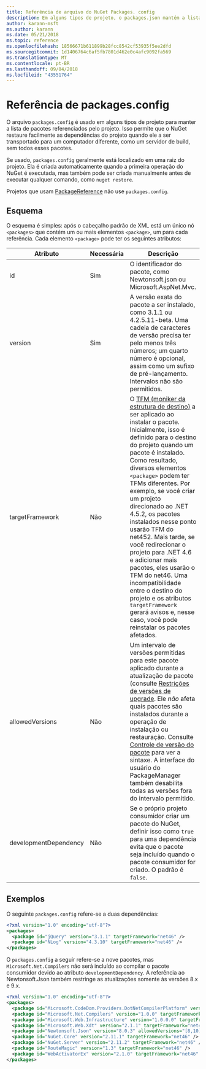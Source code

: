 ```yaml
---
title: Referência de arquivo do NuGet Packages. config
description: Em alguns tipos de projeto, o packages.json mantém a lista de pacotes do NuGet usados no projeto.
author: karann-msft
ms.author: karann
ms.date: 05/21/2018
ms.topic: reference
ms.openlocfilehash: 18566671b611899b28fcc8542cf53935f5ee2dfd
ms.sourcegitcommit: 1d1406764c6af5fb7801d462e0c4afc9092fa569
ms.translationtype: MT
ms.contentlocale: pt-BR
ms.lasthandoff: 09/04/2018
ms.locfileid: "43551764"
---
```

# <a name="packagesconfig-reference"></a>Referência de packages.config

O arquivo `packages.config` é usado em alguns tipos de projeto para manter a lista de pacotes referenciados pelo projeto. Isso permite que o NuGet restaure facilmente as dependências do projeto quando ele a ser transportado para um computador diferente, como um servidor de build, sem todos esses pacotes.

Se usado, `packages.config` geralmente está localizado em uma raiz do projeto. Ela é criada automaticamente quando a primeira operação do NuGet é executada, mas também pode ser criada manualmente antes de executar qualquer comando, como `nuget restore`.

Projetos que usam [PackageReference](../consume-packages/Package-References-in-Project-Files.md) não use `packages.config`.

## <a name="schema"></a>Esquema

O esquema é simples: após o cabeçalho padrão de XML está um único nó `<packages>` que contém um ou mais elementos `<package>`, um para cada referência. Cada elemento `<package>` pode ter os seguintes atributos:

| Atributo | Necessária | Descrição |
| --- | --- | --- |
| id | Sim | O identificador do pacote, como Newtonsoft.json ou Microsoft.AspNet.Mvc. | 
| version | Sim | A versão exata do pacote a ser instalado, como 3.1.1 ou 4.2.5.11-beta. Uma cadeia de caracteres de versão precisa ter pelo menos três números; um quarto número é opcional, assim como um sufixo de pré-lançamento. Intervalos não são permitidos. | 
| targetFramework | Não | O [TFM (moniker da estrutura de destino)](target-frameworks.md) a ser aplicado ao instalar o pacote. Inicialmente, isso é definido para o destino do projeto quando um pacote é instalado. Como resultado, diversos elementos `<package>` podem ter TFMs diferentes. Por exemplo, se você criar um projeto direcionado ao .NET 4.5.2, os pacotes instalados nesse ponto usarão TFM do net452. Mais tarde, se você redirecionar o projeto para .NET 4.6 e adicionar mais pacotes, eles usarão o TFM do net46. Uma incompatibilidade entre o destino do projeto e os atributos `targetFramework` gerará avisos e, nesse caso, você pode reinstalar os pacotes afetados. | 
| allowedVersions | Não | Um intervalo de versões permitidas para este pacote aplicado durante a atualização de pacote (consulte [Restrições de versões de upgrade](../consume-packages/reinstalling-and-updating-packages.md#constraining-upgrade-versions). Ele *não* afeta quais pacotes são instalados durante a operação de instalação ou restauração. Consulte [Controle de versão do pacote](../reference/package-versioning.md#version-ranges-and-wildcards) para ver a sintaxe. A interface do usuário do PackageManager também desabilita todas as versões fora do intervalo permitido. | 
| developmentDependency | Não | Se o próprio projeto consumidor criar um pacote do NuGet, definir isso como `true` para uma dependência evita que o pacote seja incluído quando o pacote consumidor for criado. O padrão é `false`. | 

## <a name="examples"></a>Exemplos

O seguinte `packages.config` refere-se a duas dependências:

```xml
<?xml version="1.0" encoding="utf-8"?>
<packages>
  <package id="jQuery" version="3.1.1" targetFramework="net46" />
  <package id="NLog" version="4.3.10" targetFramework="net46" />
</packages>
```

O `packages.config` a seguir refere-se a nove pacotes, mas `Microsoft.Net.Compilers` não será incluído ao compilar o pacote consumidor devido ao atributo `developmentDependency`. A referência ao Newtonsoft.Json também restringe as atualizações somente às versões 8.x e 9.x.

```xml
<?xml version="1.0" encoding="utf-8"?>
<packages>
  <package id="Microsoft.CodeDom.Providers.DotNetCompilerPlatform" version="1.0.0" targetFramework="net46" />
  <package id="Microsoft.Net.Compilers" version="1.0.0" targetFramework="net46" developmentDependency="true" />
  <package id="Microsoft.Web.Infrastructure" version="1.0.0.0" targetFramework="net46" />
  <package id="Microsoft.Web.Xdt" version="2.1.1" targetFramework="net46" />
  <package id="Newtonsoft.Json" version="8.0.3" allowedVersions="[8,10)" targetFramework="net46" />
  <package id="NuGet.Core" version="2.11.1" targetFramework="net46" />
  <package id="NuGet.Server" version="2.11.2" targetFramework="net46" />
  <package id="RouteMagic" version="1.3" targetFramework="net46" />
  <package id="WebActivatorEx" version="2.1.0" targetFramework="net46" />
</packages>
```
